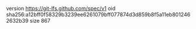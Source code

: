 version https://git-lfs.github.com/spec/v1
oid sha256:a12bff0f58329b3239ee6261079bff077874d3d859b8f5a11eb8012462632b39
size 867
